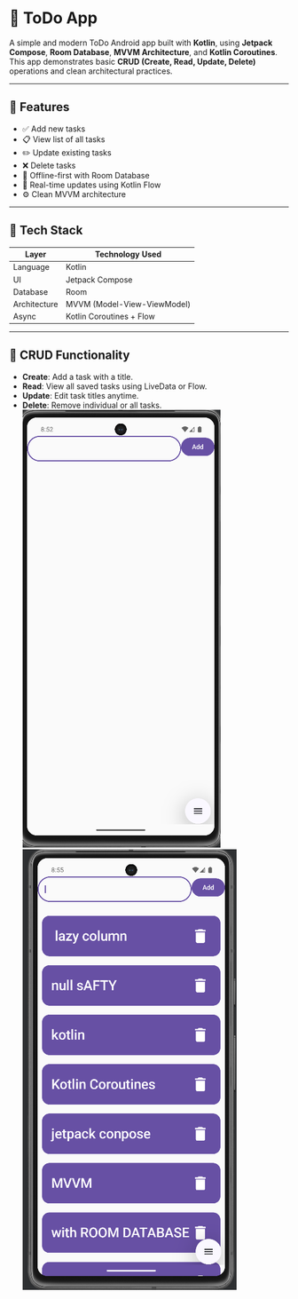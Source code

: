 # 📝 ToDo App

A simple and modern ToDo Android app built with **Kotlin**, using **Jetpack Compose**, **Room Database**, **MVVM Architecture**, and **Kotlin Coroutines**. This app demonstrates basic **CRUD (Create, Read, Update, Delete)** operations and clean architectural practices.

---

## 📱 Features

- ✅ Add new tasks
- 📋 View list of all tasks
- ✏️ Update existing tasks
- ❌ Delete tasks
- 💾 Offline-first with Room Database
- 🔁 Real-time updates using Kotlin Flow
- ⚙️ Clean MVVM architecture

---

## 🧰 Tech Stack

| Layer        | Technology Used                   |
|--------------|------------------------------------|
| Language     | Kotlin                             |
| UI           | Jetpack Compose                    |
| Database     | Room                               |
| Architecture | MVVM (Model-View-ViewModel)        |
| Async        | Kotlin Coroutines + Flow           |

---

## 🔄 CRUD Functionality

- **Create**: Add a task with a title.
- **Read**: View all saved tasks using LiveData or Flow.
- **Update**: Edit task titles anytime.
- **Delete**: Remove individual or all tasks.
  <br>
![image alt](https://github.com/JAYYADAV077/Notes_With_RoomDB/blob/main/Screenshot%202025-07-02%20205246.png?raw=true)  ![image alt](https://github.com/JAYYADAV077/Notes_With_RoomDB/blob/main/Screenshot%202025-07-02%20205532.png?raw=true) 


